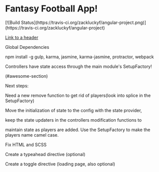 <h1>Fantasy Football App!</h1>
[![Build Status](https://travis-ci.org/zackluckyf/angular-project.png)](https://travis-ci.org/zackluckyf/angular-project)

[Link to a header](#awesome-section)

Global Dependencies

npm install -g gulp, karma, jasmine, karma-jasmine, protractor, webpack

Controllers have state access through the main module's SetupFactory!

(#awesome-section)

Next steps:

Need a new remove function to get rid of players(look into splice in the SetupFactory)

Move the initialization of state to the config with the state provider,

keep the state updaters in the controllers modification functions to

maintain state as players are added. Use the SetupFactory to make the players name camel case.

Fix HTML and SCSS

Create a typeahead directive (optional)

Create a toggle directive (loading page, also optional)
